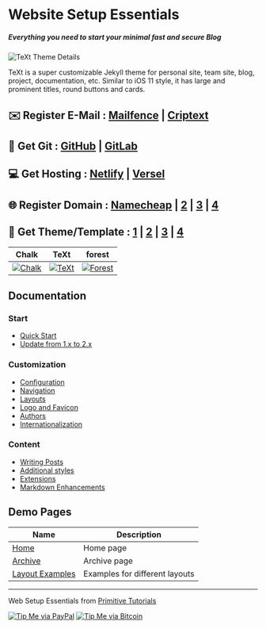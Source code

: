 

#  Website Setup Essentials
##### Everything you need to start your minimal fast and secure Blog


![TeXt Theme Details](https://raw.githubusercontent.com/kitian616/jekyll-TeXt-theme/master/screenshots/TeXt-layouts.png)

TeXt is a super customizable Jekyll theme for personal site, team site, blog, project, documentation, etc. Similar to iOS 11 style, it has large and prominent titles, round buttons and cards.

## :envelope: Register E-Mail : **[Mailfence](https://github.com/kitian616/jekyll-TeXt-theme/blob/master/README-zh.md)** | **[Criptext](https://github.com/kitian616/jekyll-TeXt-theme/blob/master/README-zh.md)** 

## :link: Get Git : **[GitHub](https://github.com/kitian616/jekyll-TeXt-theme/blob/master/README-zh.md)** | **[GitLab](https://github.com/kitian616/jekyll-TeXt-theme/blob/master/README-zh.md)**

## :computer: Get Hosting :  **[Netlify](https://github.com/kitian616/jekyll-TeXt-theme/blob/master/README-zh.md)** | **[Versel](https://github.com/kitian616/jekyll-TeXt-theme/blob/master/README-zh.md)**

## :globe_with_meridians: Register Domain : **[Namecheap](https://github.com/kitian616/jekyll-TeXt-theme/blob/master/README-zh.md)** | **[2](https://github.com/kitian616/jekyll-TeXt-theme/blob/master/README-zh.md)** | **[3](https://github.com/kitian616/jekyll-TeXt-theme/blob/master/README-zh.md)** | **[4](https://github.com/kitian616/jekyll-TeXt-theme/blob/master/README-zh.md)**

## :art: Get Theme/Template : **[1](https://github.com/kitian616/jekyll-TeXt-theme/blob/master/README-zh.md)** | **[2](https://github.com/kitian616/jekyll-TeXt-theme/blob/master/README-zh.md)** | **[3](https://github.com/kitian616/jekyll-TeXt-theme/blob/master/README-zh.md)** | **[4](https://github.com/kitian616/jekyll-TeXt-theme/blob/master/README-zh.md)**

| Chalk | TeXt | forest |
| --- |  --- | --- |
| [![Chalk](sainofsinner/saintofsinner-logo-matrix-animation-1.gif)](https://github.com/nielsenramon/chalk) | [![TeXt](https://raw.githubusercontent.com/kitian616/jekyll-TeXt-theme/master/screenshots/TeXt-home.jpg)](https://github.com/kitian616/jekyll-TeXt-theme) | [![Forest](https://raw.githubusercontent.com/kitian616/jekyll-TeXt-theme/master/screenshots/skins_forest.jpg)](LINK) |

## Documentation

### Start

- [Quick Start](https://tianqi.name/jekyll-TeXt-theme/docs/en/quick-start)
- [Update from 1.x to 2.x](https://tianqi.name/jekyll-TeXt-theme/docs/en/update-from-1-to-2)

### Customization

- [Configuration](https://tianqi.name/jekyll-TeXt-theme/docs/en/configuration)
- [Navigation](https://tianqi.name/jekyll-TeXt-theme/docs/en/navigation)
- [Layouts](https://tianqi.name/jekyll-TeXt-theme/docs/en/layouts)
- [Logo and Favicon](https://tianqi.name/jekyll-TeXt-theme/docs/en/logo-and-favicon)
- [Authors](https://tianqi.name/jekyll-TeXt-theme/docs/en/authors)
- [Internationalization](https://tianqi.name/jekyll-TeXt-theme/docs/en/i18n)

### Content

- [Writing Posts](https://tianqi.name/jekyll-TeXt-theme/docs/en/writing-posts)
- [Additional styles](https://tianqi.name/jekyll-TeXt-theme/docs/en/additional-styles)
- [Extensions](https://tianqi.name/jekyll-TeXt-theme/docs/en/extensions)
- [Markdown Enhancements](https://tianqi.name/jekyll-TeXt-theme/docs/en/markdown-enhancements)

## Demo Pages

| Name | Description |
| --- | --- |
| [Home](https://tianqi.name/jekyll-TeXt-theme/test/) | Home page |
| [Archive](https://tianqi.name/jekyll-TeXt-theme/archive.html) | Archive page |
| [Layout Examples](https://tianqi.name/jekyll-TeXt-theme/samples.html) | Examples for different layouts |

---

Web Setup Essentials from [Primitive Tutorials](https://tianqi.name/jekyll-TeXt-theme/test/)

[![Tip Me via PayPal](https://img.shields.io/badge/PayPal-tip%20me-1462ab.svg?logo=paypal)](https://www.paypal.me/kitian616)
[![Tip Me via Bitcoin](https://img.shields.io/badge/Bitcoin-tip%20me-f7931a.svg?logo=bitcoin)](https://raw.githubusercontent.com/kitian616/jekyll-TeXt-theme/master/docs/assets/images/3Fkufxcw2xd8HnaRJBNK4ccdtkUDyyNu4V.jpg)
